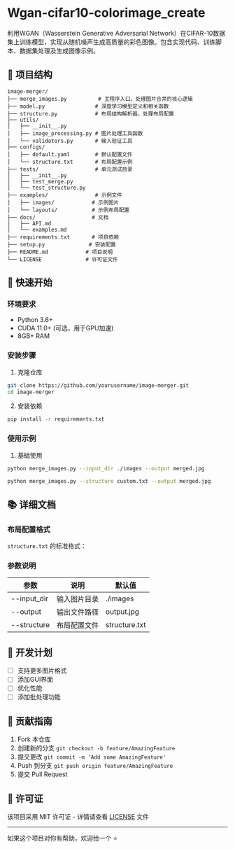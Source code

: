 # Wgan-cifar10-colorimage_create
利用WGAN（Wasserstein Generative Adversarial Network）在CIFAR-10数据集上训练模型，实现从随机噪声生成高质量的彩色图像。包含实现代码、训练脚本、数据集处理及生成图像示例。

## 📁 项目结构

```
image-merger/
├── merge_images.py          # 主程序入口，处理图片合并的核心逻辑
├── model.py                # 深度学习模型定义和相关函数
├── structure.py            # 布局结构解析器，处理布局配置
├── utils/
│   ├── __init__.py
│   ├── image_processing.py # 图片处理工具函数
│   └── validators.py       # 输入验证工具
├── configs/
│   ├── default.yaml        # 默认配置文件
│   └── structure.txt       # 布局配置示例
├── tests/                  # 单元测试目录
│   ├── __init__.py
│   ├── test_merge.py
│   └── test_structure.py
├── examples/               # 示例文件
│   ├── images/            # 示例图片
│   └── layouts/           # 示例布局配置
├── docs/                  # 文档
│   ├── API.md
│   └── examples.md
├── requirements.txt       # 项目依赖
├── setup.py              # 安装配置
├── README.md            # 项目说明
└── LICENSE              # 许可证文件
```

## 🚀 快速开始
### 环境要求

- Python 3.6+
- CUDA 11.0+ (可选，用于GPU加速)
- 8GB+ RAM
### 安装步骤

1. 克隆仓库

```bash
git clone https://github.com/yourusername/image-merger.git
cd image-merger
```

2. 安装依赖
```bash
pip install -r requirements.txt
```

### 使用示例

1. 基础使用
```bash
python merge_images.py --input_dir ./images --output merged.jpg
```

```bash
python merge_images.py --structure custom.txt --output merged.jpg
```

## 📚 详细文档

### 布局配置格式

`structure.txt` 的标准格式：

### 参数说明

| 参数 | 说明 | 默认值 |
|------|------|--------|
| --input_dir | 输入图片目录 | ./images |
| --output | 输出文件路径 | output.jpg |
| --structure | 布局配置文件 | structure.txt |

## 📅 开发计划

- [ ] 支持更多图片格式
- [ ] 添加GUI界面
- [ ] 优化性能
- [ ] 添加批处理功能

## 🤝 贡献指南

1. Fork 本仓库
2. 创建新的分支 `git checkout -b feature/AmazingFeature`
3. 提交更改 `git commit -m 'Add some AmazingFeature'`
4. Push 到分支 `git push origin feature/AmazingFeature`
5. 提交 Pull Request

## 📄 许可证

该项目采用 MIT 许可证 - 详情请查看 [LICENSE](LICENSE) 文件




---

如果这个项目对你有帮助，欢迎给一个 ⭐️
